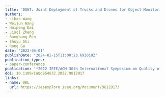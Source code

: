 ```yaml
---
title: 'DUET: Joint Deployment of Trucks and Drones for Object Monitoring'
authors:
- Lihao Wang
- Weijun Wang
- Haipeng Dai
- Jiaqi Zheng
- Bangbang Ren
- Shuyu Shi
- Rong Gu
date: '2022-06-01'
publishDate: '2024-02-15T11:00:23.692010Z'
publication_types:
- paper-conference
publication: '*2022 IEEE/ACM 30th International Symposium on Quality of Service (IWQoS)*'
doi: 10.1109/IWQoS54832.2022.9812917
links:
- name: URL
  url: https://ieeexplore.ieee.org/document/9812917/
---
```

